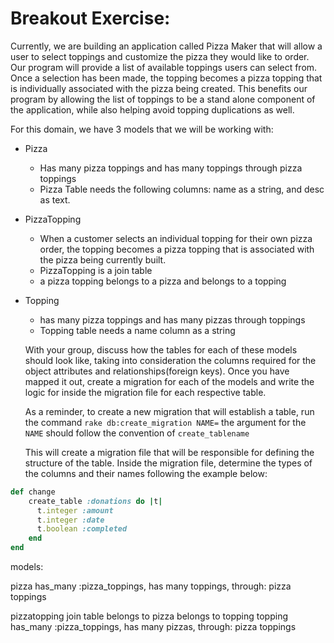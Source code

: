 # Breakout Exercise:

Currently, we are building an application called Pizza Maker that will allow a user to select toppings and customize the pizza they would like to order. 
Our program will provide a list of available toppings users can select from. Once a selection has been made, the topping becomes a pizza topping that is individually associated with the pizza being created. This benefits our program by allowing the list of toppings to be a stand alone component of the application, while also helping avoid topping duplications as well. 

For this domain, we have 3 models that we will be working with: 
- Pizza
    - Has many pizza toppings and has many toppings through pizza toppings
    - Pizza Table needs the following columns: name as a string, and desc as text. 
- PizzaTopping
    - When a customer selects an individual topping for their own pizza order, the topping becomes a pizza topping that is associated with the pizza being currently built.
    - PizzaTopping is a join table
    - a pizza topping belongs to a pizza and belongs to a topping 
- Topping
    - has many pizza toppings and has many pizzas through toppings 
    - Topping table needs a name column as a string 

    With your group, discuss how the tables for each of these models should look like, taking into consideration the columns required for the object attributes and relationships(foreign keys). Once you have mapped it out, create a migration for each of the models and write the logic for inside the migration file for each respective table. 

    As a reminder, to create a new migration that will establish a table, run the command `rake db:create_migration NAME=` the argument for the `NAME` should follow the convention of `create_tablename`


    This will create a migration file that will be responsible for defining the structure of the table. Inside the migration file, determine the types of the columns and their names following the example below:

```rb
def change
    create_table :donations do |t|
      t.integer :amount 
      t.integer :date
      t.boolean :completed 
    end
end

```

models:

pizza
    has_many :pizza_toppings, has many toppings, through: pizza toppings 

pizzatopping
    join table 
    belongs to pizza
    belongs to topping
topping 
    has_many :pizza_toppings, has many pizzas, through: pizza toppings